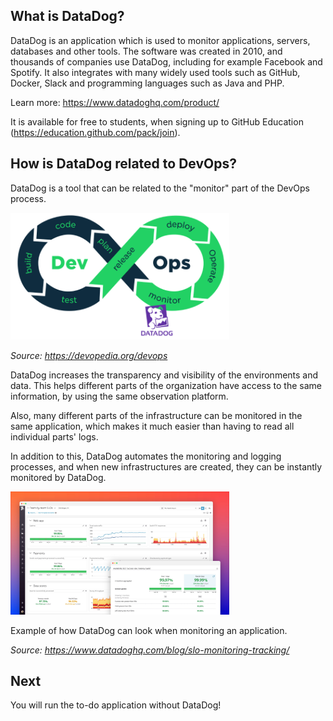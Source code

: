 
## What is DataDog? 

DataDog is an application which is used to monitor applications, servers, databases and other tools. The software was created in 2010, and thousands of companies use DataDog, including for example Facebook and Spotify. It also integrates with many widely used tools such as GitHub, Docker, Slack and programming languages such as Java and PHP. 

Learn more: https://www.datadoghq.com/product/

It is available for free to students, when signing up to GitHub Education (https://education.github.com/pack/join). 

## How is DataDog related to DevOps? 

DataDog is a tool that can be related to the "monitor" part of the DevOps process.

<img src="https://github.com/andrebrogard/katacoda-scenarios/blob/main/datadog-tutorial/devops_process.png?raw=true" alt="Devops_Process" width="350px" />

*Source: https://devopedia.org/devops*

DataDog increases the transparency and visibility of the environments and data. This helps different parts of the organization have access to the same information, by using the same observation platform. 

Also, many different parts of the infrastructure can be monitored in the same application, which makes it much easier than having to read all individual parts' logs. 

In addition to this, DataDog automates the monitoring and logging processes, and when new infrastructures are created, they can be instantly monitored by DataDog. 

<img src="https://github.com/andrebrogard/katacoda-scenarios/blob/main/datadog-tutorial/example.jpeg?raw=true" alt="Example" width="350px" />

Example of how DataDog can look when monitoring an application.

*Source: https://www.datadoghq.com/blog/slo-monitoring-tracking/*

## Next

You will run the to-do application without DataDog!